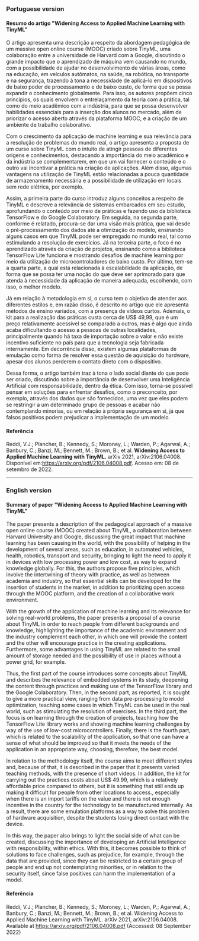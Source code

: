 ### Portuguese version
#### Resumo do artigo "Widening Access to Applied Machine Learning with TinyML"

O artigo apresenta uma descrição a respeito da abordagem pedagógica de um massive open online course (MOOC) criado sobre TinyML, uma colaboração entre a universidade de Harvard com a Google, discutindo o grande impacto que o aprendizado de máquina vem causando no mundo, com a possibilidade de ajudar no desenvolvimento de várias áreas, como na educação, em veículos autômatos, na saúde, na robótica, no transporte e na segurança, trazendo à tona a necessidade de aplicá-lo em dispositivos de baixo poder de processamento e de baixo custo, de forma que se possa expandir o conhecimento globalmente. Para isso, os autores propõem cinco princípios, os quais envolvem o entrelaçamento da teoria com a prática, tal como do meio acadêmico com a indústria, para que se possa desenvolver habilidades essenciais para a inserção dos alunos no mercado, além de priorizar o acesso aberto através da plataforma MOOC, e a criação de um ambiente de trabalho colaborativo. 

Com o crescimento da aplicação de machine learning e sua relevância para a resolução de problemas do mundo real, o artigo apresenta a proposta de um curso sobre TinyML com o intuito de atingir pessoas de diferentes origens e conhecimentos, destacando a importância do meio acadêmico e da indústria se complementarem, em que um vai fornecer o conteúdo e o outro vai incentivar a prática na criação de aplicações. Além disso, algumas vantagens na utilização de TinyML estão relacionadas a pouca quantidade de armazenamento necessária e a possibilidade de utilização em locais sem rede elétrica, por exemplo.

Assim, a primeira parte do curso introduz alguns conceitos a respeito de TinyML e descreve a relevância de sistemas embarcados em seu estudo, aprofundando o conteúdo por meio de práticas e fazendo uso da biblioteca TensorFlow e do Google Colaboratory. Em seguida, na segunda parte, conforme é relatado, procura-se dar uma visão mais prática, que vai desde o pré-processamento dos dados até a otimização do modelo, ensinando alguns casos em que TinyML pode ser empregado no mundo real, tal como estimulando a resolução de exercícios. Já na terceira parte, o foco é no aprendizado através da criação de projetos, ensinando como a biblioteca TensorFlow Lite funciona e mostrando desafios de machine learning por meio da utilização de microcontroladores de baixo custo. Por último, tem-se a quarta parte, a qual está relacionada à escalabilidade da aplicação, de forma que se possa ter uma noção do que deve ser aprimorado para que atenda à necessidade da aplicação de maneira adequada, escolhendo, com isso, o melhor modelo.

Já em relação à metodologia em si, o curso tem o objetivo de atender aos diferentes estilos e, em razão disso, é descrito no artigo que ele apresenta métodos de ensino variados, com a presença de vídeos curtos. Ademais, o kit para a realização das práticas custa cerca de US$ 49,99, que é um preço relativamente acessível se comparado a outros, mas é algo que ainda acaba dificultando o acesso a pessoas de outras localidades, principalmente quando há taxa de importação sobre o valor e não existe incentivo suficiente no país para que a tecnologia seja fabricada internamente. Em decorrência disso, existem algumas plataformas de emulação como forma de resolver essa questão de aquisição do hardware, apesar dos alunos perderem o contato direto com o dispositivo.

Dessa forma, o artigo também traz à tona o lado social diante do que pode ser criado, discutindo sobre a importância de desenvolver uma Inteligência Artificial com responsabilidade, dentro da ética. Com isso, torna-se possível pensar em soluções para enfrentar desafios, como o preconceito, por exemplo, através dos dados que são fornecidos, uma vez que eles podem se restringir a um determinado grupo de pessoas e acabar não contemplando minorias, ou em relação à própria segurança em si, já que falsos positivos podem prejudicar a implementação de um modelo.

#### Referência
Reddi, V.J.; Plancher, B.; Kennedy, S.; Moroney, L.; Warden, P.; Agarwal, A.; Banbury, C.; Banzi, M.; Bennett, M.; Brown, B.; et al.
**Widening Access to Applied Machine Learning with TinyML.** arXiv 2021, arXiv:2106.04008. Disponível em:https://arxiv.org/pdf/2106.04008.pdf. Acesso em: 08 de setembro de 2022.

---

### English version
#### Summary of paper "Widening Access to Applied Machine Learning with TinyML"

The paper presents a description of the pedagogical approach of a massive open online course (MOOC) created about TinyML, a collaboration between Harvard University and Google, discussing the great impact that machine learning has been causing in the world, with the possibility of helping in the development of several areas, such as education, in automated vehicles, health, robotics, transport and security, bringing to light the need to apply it in devices with low processing power and low cost, as way to expand knowledge globally. For this, the authors propose five principles, which involve the intertwining of theory with practice, as well as between academia and industry, so that essential skills can be developed for the insertion of students in the market, in addition to prioritizing open access through the MOOC platform, and the creation of a collaborative work environment.

With the growth of the application of machine learning and its relevance for solving real-world problems, the paper presents a proposal of a course about TinyML in order to reach people from different backgrounds and knowledge, highlighting the importance of the academic environment and the industry complement each other, in which one will provide the content and the other will encourage practice in the creating applications. Furthermore, some advantages in using TinyML are related to the small amount of storage needed and the possibility of use in places without a power grid, for example.

Thus, the first part of the course introduces some concepts about TinyML and describes the relevance of embedded systems in its study, deepening the content through practices and making use of the TensorFlow library and the Google Colaboratory. Then, in the second part, as reported, it is sought to give a more practical view, ranging from data pre-processing to model optimization, teaching some cases in which TinyML can be used in the real world, such as stimulating the resolution of exercises. In the third part, the focus is on learning through the creation of projects, teaching how the TensorFlow Lite library works and showing machine learning challenges  by way of the use of low-cost microcontrollers. Finally, there is the fourth part, which is related to the scalability of the application, so that one can have a sense of what should be improved so that it meets the needs of the application in an appropriate way, choosing, therefore, the best model. 

In relation to the methodology itself, the course aims to meet different styles and, because of that, it is described in the paper that it presents varied teaching methods, with the presence of short videos. In addition, the kit for carrying out the practices costs about US$ 49.99, which is a relatively affordable price compared to others, but it is something that still ends up making it difficult for people from other locations to access., especially when there is an import tariffs on the value and there is not enough incentive in the country for the technology to be manufactured internally. As a result, there are some emulation platforms as a way to solve this problem of hardware acquisition, despite the students losing direct contact with the device.

In this way, the paper also brings to light the social side of what can be created, discussing the importance of developing an Artificial Intelligence with responsibility, within ethics. With this, it becomes possible to think of solutions to face challenges, such as prejudice, for example, through the data that are provided, since they can be restricted to a certain group of people and end up not contemplating minorities, or in relation to the security itself, since false positives can harm the implementation of a model.






#### Referência
Reddi, V.J.; Plancher, B.; Kennedy, S.; Moroney, L.; Warden, P.; Agarwal, A.; Banbury, C.; Banzi, M.; Bennett, M.; Brown, B.; et al.
Widening Access to Applied Machine Learning with TinyML. arXiv 2021, arXiv:2106.04008. Available at https://arxiv.org/pdf/2106.04008.pdf (Accessed: 08 September 2022)